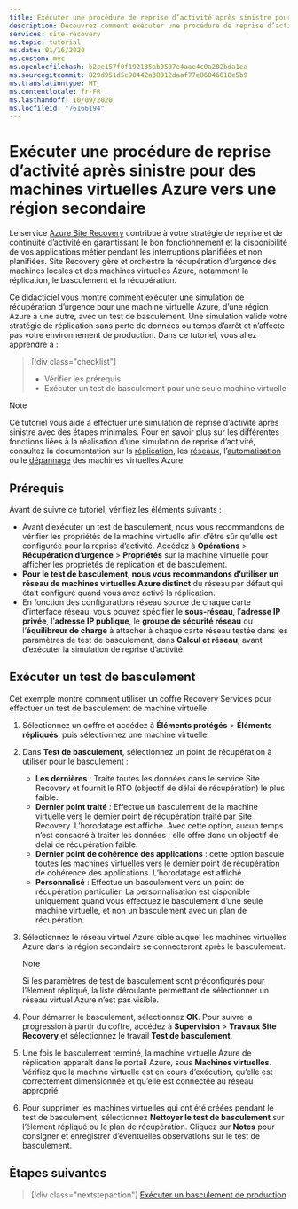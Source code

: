```yaml
---
title: Exécuter une procédure de reprise d’activité après sinistre pour des machines virtuelles Azure à l’aide d’Azure Site Recovery
description: Découvrez comment exécuter une procédure de reprise d’activité après sinistre pour des machines virtuelles Azure vers une région secondaire à l’aide du service Azure Site Recovery.
services: site-recovery
ms.topic: tutorial
ms.date: 01/16/2020
ms.custom: mvc
ms.openlocfilehash: b2ce157f0f192135ab0507e4aae4c0a282bda1ea
ms.sourcegitcommit: 829d951d5c90442a38012daaf77e86046018e5b9
ms.translationtype: HT
ms.contentlocale: fr-FR
ms.lasthandoff: 10/09/2020
ms.locfileid: "76166194"
---
```

# <a name="run-a-disaster-recovery-drill-to-a-secondary-region-for-azure-vms"></a>Exécuter une procédure de reprise d’activité après sinistre pour des machines virtuelles Azure vers une région secondaire

Le service [Azure Site Recovery](site-recovery-overview.md) contribue à votre stratégie de reprise et de continuité d’activité en garantissant le bon fonctionnement et la disponibilité de vos applications métier pendant les interruptions planifiées et non planifiées. Site Recovery gère et orchestre la récupération d’urgence des machines locales et des machines virtuelles Azure, notamment la réplication, le basculement et la récupération.

Ce didacticiel vous montre comment exécuter une simulation de récupération d’urgence pour une machine virtuelle Azure, d’une région Azure à une autre, avec un test de basculement. Une simulation valide votre stratégie de réplication sans perte de données ou temps d’arrêt et n’affecte pas votre environnement de production. Dans ce tutoriel, vous allez apprendre à :

> [!div class="checklist"]
> * Vérifier les prérequis
> * Exécuter un test de basculement pour une seule machine virtuelle

> [!NOTE]
> Ce tutoriel vous aide à effectuer une simulation de reprise d’activité après sinistre avec des étapes minimales. Pour en savoir plus sur les différentes fonctions liées à la réalisation d’une simulation de reprise d’activité, consultez la documentation sur la [réplication](azure-to-azure-how-to-enable-replication.md), les [réseaux](azure-to-azure-about-networking.md), l’[automatisation](azure-to-azure-powershell.md) ou le [dépannage](azure-to-azure-troubleshoot-errors.md) des machines virtuelles Azure.

## <a name="prerequisites"></a>Prérequis

Avant de suivre ce tutoriel, vérifiez les éléments suivants :

- Avant d’exécuter un test de basculement, nous vous recommandons de vérifier les propriétés de la machine virtuelle afin d’être sûr qu’elle est configurée pour la reprise d’activité. Accédez à **Opérations** > **Récupération d’urgence** > **Propriétés** sur la machine virtuelle pour afficher les propriétés de réplication et de basculement.
- **Pour le test de basculement, nous vous recommandons d’utiliser un réseau de machines virtuelles Azure distinct** du réseau par défaut qui était configuré quand vous avez activé la réplication.
- En fonction des configurations réseau source de chaque carte d’interface réseau, vous pouvez spécifier le **sous-réseau**, l’**adresse IP privée**, l’**adresse IP publique**, le **groupe de sécurité réseau** ou l’**équilibreur de charge** à attacher à chaque carte réseau testée dans les paramètres de test de basculement, dans **Calcul et réseau**, avant d’exécuter la simulation de reprise d’activité.

## <a name="run-a-test-failover"></a>Exécuter un test de basculement

Cet exemple montre comment utiliser un coffre Recovery Services pour effectuer un test de basculement de machine virtuelle.

1. Sélectionnez un coffre et accédez à **Éléments protégés** > **Éléments répliqués**, puis sélectionnez une machine virtuelle.
1. Dans **Test de basculement**, sélectionnez un point de récupération à utiliser pour le basculement :
   - **Les dernières** : Traite toutes les données dans le service Site Recovery et fournit le RTO (objectif de délai de récupération) le plus faible.
   - **Dernier point traité** : Effectue un basculement de la machine virtuelle vers le dernier point de récupération traité par Site Recovery. L’horodatage est affiché. Avec cette option, aucun temps n’est consacré à traiter les données ; elle offre donc un objectif de délai de récupération faible.
   - **Dernier point de cohérence des applications** : cette option bascule toutes les machines virtuelles vers le dernier point de récupération de cohérence des applications. L’horodatage est affiché.
   - **Personnalisé** : Effectue un basculement vers un point de récupération particulier. La personnalisation est disponible uniquement quand vous effectuez le basculement d’une seule machine virtuelle, et non un basculement avec un plan de récupération.
1. Sélectionnez le réseau virtuel Azure cible auquel les machines virtuelles Azure dans la région secondaire se connecteront après le basculement.

   > [!NOTE]
   > Si les paramètres de test de basculement sont préconfigurés pour l’élément répliqué, la liste déroulante permettant de sélectionner un réseau virtuel Azure n’est pas visible.

1. Pour démarrer le basculement, sélectionnez **OK**. Pour suivre la progression à partir du coffre, accédez à **Supervision** > **Travaux Site Recovery** et sélectionnez le travail **Test de basculement**.
1. Une fois le basculement terminé, la machine virtuelle Azure de réplication apparaît dans le portail Azure, sous **Machines virtuelles**. Vérifiez que la machine virtuelle est en cours d’exécution, qu’elle est correctement dimensionnée et qu’elle est connectée au réseau approprié.
1. Pour supprimer les machines virtuelles qui ont été créées pendant le test de basculement, sélectionnez **Nettoyer le test de basculement** sur l’élément répliqué ou le plan de récupération. Cliquez sur **Notes** pour consigner et enregistrer d’éventuelles observations sur le test de basculement.

## <a name="next-steps"></a>Étapes suivantes

> [!div class="nextstepaction"]
> [Exécuter un basculement de production](azure-to-azure-tutorial-failover-failback.md)
